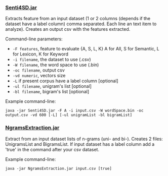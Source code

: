 ### [Senti4SD.jar](https://github.com/collab-uniba/Senti4SD/blob/master/ClassificationTask/Senti4SD.jar)
Extracts feature from an input dataset (1 or 2 columns (depends if the dataset have a label column) comma separated. Each line an text item to analyze). Creates an output csv with the features extracted.

Command-line parameters:
 
 * ```-F features```, feature to evaluate {A, S, L, K} A for All, S for Semantic, L for Lexicon, K for Keyword
 * ```-i filename```, the dataset to use (.csv)
 * ```-W filename```, the word space to use (.bin)
 * ```-oc filename```, output csv 
 * ```-vd numeric```, vectors size
 * ```-L``` if present corpus have a label column [optional]
 * ```-ul filename```, unigram's list [optional]
 * ```-bl filename```, bigram's list [optional]
 
 Example command-line:
```
java -jar Senti4SD.jar -F A -i input.csv -W wordSpace.bin -oc output.csv -vd 600 [-L] [-ul unigramList -bl bigramList] 
```
### [NgramsExtraction.jar](https://github.com/collab-uniba/Senti4SD/blob/master/ClassificationTask/NgramsExtraction.jar)
Extract from an input dataset lists of n-grams (uni- and bi-). Creates 2 files: UnigramsList and BigramsList.
If input dataset has a label column add a 'true' in the command after your csv dataset.

Example command-line:
```
java -jar NgramsExtraction.jar input.csv [true]
```

